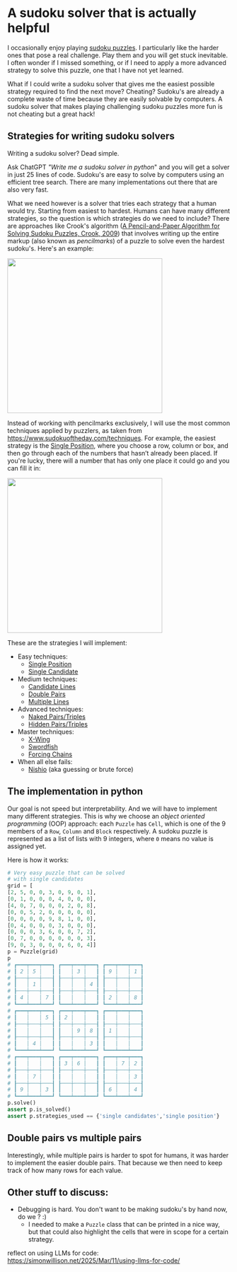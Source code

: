 # A sudoku solver that is actually helpful

I occasionally enjoy playing [sudoku puzzles](https://en.wikipedia.org/wiki/Sudoku). I particularly like the harder ones that pose a real challenge. Play them and you will get stuck inevitable. I often wonder if I missed something, or if I need to apply a more advanced strategy to solve this puzzle, one that I have not yet learned.

What if I could write a sudoku solver that gives me the easiest possible strategy required to find the next move?
Cheating? Sudoku's are already a complete waste of time because they are easily solvable by computers. A sudoku solver that makes playing challenging sudoku puzzles more fun is not cheating but a great hack!

## Strategies for writing sudoku solvers

Writing a sudoku solver? Dead simple.

Ask ChatGPT _"Write me a sudoku solver in python_" and you will get a solver in just 25 lines of code. Sudoku's are easy to solve by computers using an efficient tree search. There are many implementations out there that are also very fast.

What we need however is a solver that tries each strategy that a human would try. Starting from easiest to hardest.
Humans can have many different strategies, so the question is which strategies do we need to include? There are approaches like Crook's algorithm ([A Pencil-and-Paper
Algorithm for Solving
Sudoku Puzzles, Crook, 2009](http://www.ams.org/notices/200904/rtx090400460p.pdf)) that involves writing up the entire markup (also known as _pencilmarks_) of a puzzle to solve even the hardest sudoku's. Here's an example:

<img src="https://www.sudokuoftheday.com/image.svg?sg=!43**51**36!62**948!65**7*59!562*8**2!6491**8!624**23**8!4" width="350" />

Instead of working with pencilmarks exclusively, I will use the most common techniques applied by puzzlers, as taken from https://www.sudokuoftheday.com/techniques. For example, the easiest strategy is the [Single Position](https://www.sudokuoftheday.com/techniques/single-position), where you choose a row, column or box, and then go through each of the numbers that hasn’t already been placed. If you're lucky, there will a number that has only one place it could go and you can fill it in: 

<img src="https://www.sudokuoftheday.com/image.svg?sg=,6030E70803_4K,12_5K6,K1M0M0K3K5M0M0G06K0E7K9K0K4K0K150K5K0K0K0K1E7K,4,2.K,76_5K080407060K2," width="350" />

These are the strategies I will implement:

- Easy techniques:
    - [Single Position](https://www.sudokuoftheday.com/techniques/single-position)
    - [Single Candidate](https://www.sudokuoftheday.com/techniques/single-candidate)
- Medium techniques:
    - [Candidate Lines](https://www.sudokuoftheday.com/techniques/candidate-lines)
    - [Double Pairs](https://www.sudokuoftheday.com/techniques/double-pairs)
    - [Multiple Lines](https://www.sudokuoftheday.com/techniques/multiple-lines)
- Advanced techniques:
    - [Naked Pairs/Triples](https://www.sudokuoftheday.com/techniques/naked-pairs-triples)
    - [Hidden Pairs/Triples](https://www.sudokuoftheday.com/techniques/hidden-pairs-triples)
- Master techniques:
    - [X-Wing](https://www.sudokuoftheday.com/techniques/x-wings)
    - [Swordfish](https://www.sudokuoftheday.com/techniques/swordfish)
    - [Forcing Chains](https://www.sudokuoftheday.com/techniques/forcing-chains)
- When all else fails:
    - [Nishio](https://www.sudokuoftheday.com/techniques/nishio) (aka guessing or brute force)

## The implementation in python

Our goal is not speed but interpretability. And we will have to implement many different strategies. This is why we choose an _object oriented programming_ (OOP) approach: each `Puzzle` has `Cell`, which is one of the 9 members of a `Row`, `Column` and `Block` respectively. A sudoku puzzle is represented as a list of lists with 9 integers, where `0` means no value is assigned yet.

Here is how it works:

```python
# Very easy puzzle that can be solved
# with single candidates
grid = [
[2, 5, 0, 0, 3, 0, 9, 0, 1],
[0, 1, 0, 0, 0, 4, 0, 0, 0],
[4, 0, 7, 0, 0, 0, 2, 0, 8],
[0, 0, 5, 2, 0, 0, 0, 0, 0],
[0, 0, 0, 0, 9, 8, 1, 0, 0],
[0, 4, 0, 0, 0, 3, 0, 0, 0],
[0, 0, 0, 3, 6, 0, 0, 7, 2],
[0, 7, 0, 0, 0, 0, 0, 0, 3],
[9, 0, 3, 0, 0, 0, 6, 0, 4]]
p = Puzzle(grid)
p
# ┏━━━┯━━━┯━━━┓ ┏━━━┯━━━┯━━━┓ ┏━━━┯━━━┯━━━┓ 
# ┃ 2 │ 5 │   ┃ ┃   │ 3 │   ┃ ┃ 9 │   │ 1 ┃ 
# ┠───┼───┼───┨ ┠───┼───┼───┨ ┠───┼───┼───┨ 
# ┃   │ 1 │   ┃ ┃   │   │ 4 ┃ ┃   │   │   ┃ 
# ┠───┼───┼───┨ ┠───┼───┼───┨ ┠───┼───┼───┨ 
# ┃ 4 │   │ 7 ┃ ┃   │   │   ┃ ┃ 2 │   │ 8 ┃ 
# ┗━━━┷━━━┷━━━┛ ┗━━━┷━━━┷━━━┛ ┗━━━┷━━━┷━━━┛ 
# ┏━━━┯━━━┯━━━┓ ┏━━━┯━━━┯━━━┓ ┏━━━┯━━━┯━━━┓ 
# ┃   │   │ 5 ┃ ┃ 2 │   │   ┃ ┃   │   │   ┃ 
# ┠───┼───┼───┨ ┠───┼───┼───┨ ┠───┼───┼───┨ 
# ┃   │   │   ┃ ┃   │ 9 │ 8 ┃ ┃ 1 │   │   ┃ 
# ┠───┼───┼───┨ ┠───┼───┼───┨ ┠───┼───┼───┨ 
# ┃   │ 4 │   ┃ ┃   │   │ 3 ┃ ┃   │   │   ┃ 
# ┗━━━┷━━━┷━━━┛ ┗━━━┷━━━┷━━━┛ ┗━━━┷━━━┷━━━┛ 
# ┏━━━┯━━━┯━━━┓ ┏━━━┯━━━┯━━━┓ ┏━━━┯━━━┯━━━┓ 
# ┃   │   │   ┃ ┃ 3 │ 6 │   ┃ ┃   │ 7 │ 2 ┃ 
# ┠───┼───┼───┨ ┠───┼───┼───┨ ┠───┼───┼───┨ 
# ┃   │ 7 │   ┃ ┃   │   │   ┃ ┃   │   │ 3 ┃ 
# ┠───┼───┼───┨ ┠───┼───┼───┨ ┠───┼───┼───┨ 
# ┃ 9 │   │ 3 ┃ ┃   │   │   ┃ ┃ 6 │   │ 4 ┃ 
# ┗━━━┷━━━┷━━━┛ ┗━━━┷━━━┷━━━┛ ┗━━━┷━━━┷━━━┛ 
p.solve()
assert p.is_solved()
assert p.strategies_used == {'single candidates','single position'}
```

## Double pairs vs multiple pairs

Interestingly, while multiple pairs is harder to spot for humans, it was harder to implement the easier double pairs. 
That because we then need to keep track of how many rows for each value.

## Other stuff to discuss:

- Debugging is hard. You don't want to be making sudoku's by hand now, do we ? :) 
   - I needed to make a `Puzzle` class that can be printed in a nice way, but that could also highlight the cells that were in scope for a certain strategy.


reflect on using LLMs for code:
https://simonwillison.net/2025/Mar/11/using-llms-for-code/